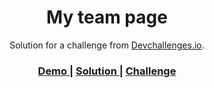 <!-- Please update value in the {}  -->

<h1 align="center">My team page</h1>

<div align="center">
   Solution for a challenge from  <a href="https://devchallenges.io/challenges/hhmesazsqgKXrTkYkt0U" target="_blank">Devchallenges.io</a>.
</div>

<div align="center">
  <h3>
    <a href="https://{ https://rennybilella.github.io/Myteampage-Devchallenge/}">
      Demo
    </a>
    <span> | </span>
    <a href="https://{https://github.com/RennyBilella/Myteampage-Devchallenge/blob/main/index.html}">
      Solution
    </a>
    <span> | </span>
    <a href="https://devchallenges.io/challenges/hhmesazsqgKXrTkYkt0U">
      Challenge
    </a>
  </h3>
</div>
